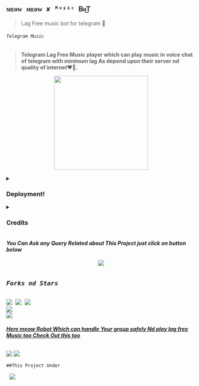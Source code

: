 ## `ᴍᴇᴏᴡ ᴍᴇᴏᴡ ✘ ᴹᵘᶳᶤᶜ Ᏼo͢Ꭲ`
>Lag Free music bot for telegram 💞
<p align="center"><h6> <code>Telegram Music</code> </h6>

> __Telegram Lag Free Music player which can play music in voice chat of telegram with minimum lag As depend upon their server nd quality of internet❤️🚶.__
<p align="center">
<img src='https://telegra.ph/file/7fcf891a0b79fc9e7b031.jpg' alternate="Aww Reload Aunty It's Your internet issue" height="250px">

</pre>
<details><summary> <h3><b>Deployment!</b></h3> </summary>
<pre>
<b><i>••Deploy ᴍᴇᴏᴡ ᴍᴇᴏᴡ ✘ ᴹᵘᶳᶤᶜ Ᏼo͢Ꭲ to Heroku••</i></b>
<p><a href="https://heroku.com/deploy?template=https://github.com/Keeplaughingxusertagbot/meowmeowxmusicbot"><img src="https://img.shields.io/badge/Deploy%20To%20Heroku-black?style=for-the-badge&logo=heroku" width="200""/></a></p>
</pre>

<pre>
<b><i>••Deploy ᴍᴇᴏᴡ ᴍᴇᴏᴡ ✘ ᴹᵘᶳᶤᶜ Ᏼo͢Ꭲ to Okteto••</i></b>
<p><a href="https://cloud.okteto.com/deploy?repository=https://github.com/Keeplaughingxusertagbot/meowmeowxmusicbot"><img src="https://img.shields.io/badge/Deploy_To_Okteto%20%20-black?style=for-the-badge&logo=Okteto" width="200"/></a></p>
</details>
<details>
<summary><b><h3>Credits</h3></b></summary>
<i>All credit Goes To these peoples</i><br>
<code>keep laughing: Main Credit</code><br>
<code>Nub Hu vro Schhi me🥲🥲</code><br>
</details>



<h4><b><i>You Can Ask any Query Related about This Project just click on button below</i></b></h4>
<p align="center">
<a href="https://t.me/SilentVerse"><img src="https://img.shields.io/badge/Ask%20-anything-1abc9c.svg"></a>


<p align="center">
<pre>
<h3><b><i>Forks nd Stars</i></b></h3>
<img src="https://img.shields.io/github/license/ItsmeHyper13/DevuMusic.svg"> <img src="https://img.shields.io/github/forks/ItsmeHyper13/DevuMusic.svg"> <img src="https://img.shields.io/github/stars/ItsmeHyper13/DevuMusic.svg">
<a href="https://github.com/Keeplaughingxusertagbot/meowmeowxmusicbot"><img src="https://github-readme-stats.vercel.app/api/pin/?username=ItsmeHyper13&repo=DevuMusic&theme=chartreuse-dark"></a>
<a href="https://github.com/Keeplaughingxusertagbot/meowmeowxmusicbot/fork"><img src="https://img.shields.io/badge/Fork%20meow%20Music-black?style=for-the-badge&logo=github"></a>
</pre></p>


<h6><b><i><u>Here meow Robot Which can handle Your group safely Nd play lag free Music too Check Out this too</u></i></b></h6>
<p><a href='https://t.me/meowmeowxmusicbot'><img src="https://img.shields.io/badge/Meow_music-black?style=for-the-badge&logo=telegram&logoColor=black"></a>
<a href="https://t.me/mujhse_dosti_karlo"><img src="https://img.shields.io/badge/Developer%20%20-black?style=for-the-badge&logo=telegram"></a></p>


<p><code>##This Project Under</code> <pre> <a href="https://t.me/mujhse_dosti_karlo"><img src="https://img.shields.io/badge/owner-keep%20%20laughing-blue?style=for-the-badge&logo=telegram"></a></pre>
